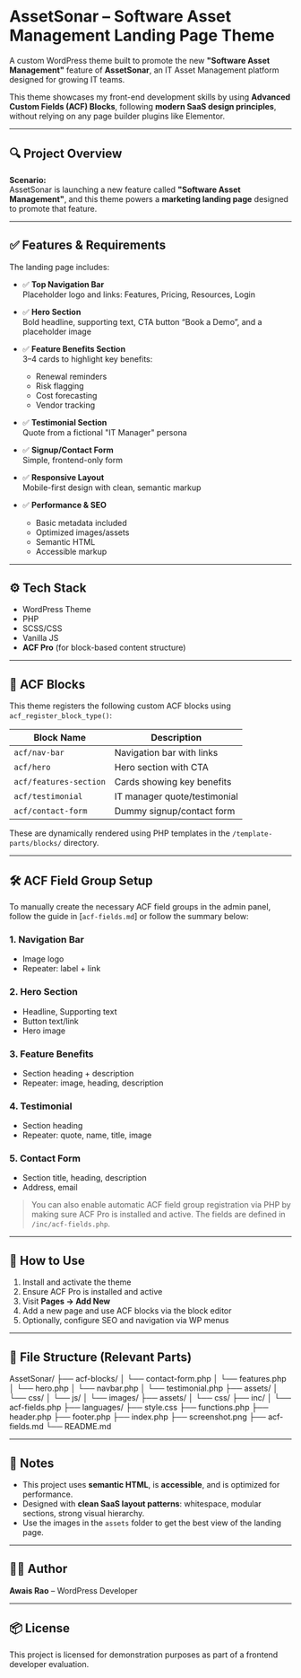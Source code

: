 # AssetSonar – Software Asset Management Landing Page Theme

A custom WordPress theme built to promote the new **"Software Asset Management"** feature of **AssetSonar**, an IT Asset Management platform designed for growing IT teams.

This theme showcases my front-end development skills by using **Advanced Custom Fields (ACF) Blocks**, following **modern SaaS design principles**, without relying on any page builder plugins like Elementor.

---

## 🔍 Project Overview

**Scenario:**  
AssetSonar is launching a new feature called **"Software Asset Management"**, and this theme powers a **marketing landing page** designed to promote that feature.

---

## ✅ Features & Requirements

The landing page includes:

- ✅ **Top Navigation Bar**  
  Placeholder logo and links: Features, Pricing, Resources, Login

- ✅ **Hero Section**  
  Bold headline, supporting text, CTA button “Book a Demo”, and a placeholder image

- ✅ **Feature Benefits Section**  
  3–4 cards to highlight key benefits:
  - Renewal reminders
  - Risk flagging
  - Cost forecasting
  - Vendor tracking

- ✅ **Testimonial Section**  
  Quote from a fictional "IT Manager" persona

- ✅ **Signup/Contact Form**  
  Simple, frontend-only form

- ✅ **Responsive Layout**  
  Mobile-first design with clean, semantic markup

- ✅ **Performance & SEO**  
  - Basic metadata included
  - Optimized images/assets
  - Semantic HTML
  - Accessible markup

---

## ⚙️ Tech Stack

- WordPress Theme
- PHP
- SCSS/CSS
- Vanilla JS
- **ACF Pro** (for block-based content structure)

---

## 🧱 ACF Blocks

This theme registers the following custom ACF blocks using `acf_register_block_type()`:

| Block Name       | Description                    |
|------------------|--------------------------------|
| `acf/nav-bar`    | Navigation bar with links      |
| `acf/hero`       | Hero section with CTA          |
| `acf/features-section` | Cards showing key benefits |
| `acf/testimonial`| IT manager quote/testimonial   |
| `acf/contact-form`| Dummy signup/contact form     |

These are dynamically rendered using PHP templates in the `/template-parts/blocks/` directory.

---

## 🛠️ ACF Field Group Setup

To manually create the necessary ACF field groups in the admin panel, follow the guide in [`acf-fields.md`] or follow the summary below:

### 1. Navigation Bar
- Image logo
- Repeater: label + link

### 2. Hero Section
- Headline, Supporting text
- Button text/link
- Hero image

### 3. Feature Benefits
- Section heading + description
- Repeater: image, heading, description

### 4. Testimonial
- Section heading
- Repeater: quote, name, title, image

### 5. Contact Form
- Section title, heading, description
- Address, email

> You can also enable automatic ACF field group registration via PHP by making sure ACF Pro is installed and active. The fields are defined in `/inc/acf-fields.php`.

---

## 🚀 How to Use

1. Install and activate the theme
2. Ensure ACF Pro is installed and active
3. Visit **Pages → Add New**
4. Add a new page and use ACF blocks via the block editor
5. Optionally, configure SEO and navigation via WP menus

---

## 📁 File Structure (Relevant Parts)

AssetSonar/
├── acf-blocks/
│ └── contact-form.php
│ └── features.php
│ └── hero.php
│ └── navbar.php
│ └── testimonial.php
├── assets/
│ └── css/
│ └── js/
│ └── images/
├── assets/
│ └── css/
├── inc/
│ └── acf-fields.php
├── languages/
├── style.css 
├── functions.php 
├── header.php 
├── footer.php 
├── index.php 
├── screenshot.png 
├── acf-fields.md
└── README.md




---

## 📌 Notes

- This project uses **semantic HTML**, is **accessible**, and is optimized for performance.
- Designed with **clean SaaS layout patterns**: whitespace, modular sections, strong visual hierarchy.
- Use the images in the `assets` folder to get the best view of the landing page.

---

## 👨‍💻 Author

**Awais Rao** – WordPress Developer

---

## 📦 License

This project is licensed for demonstration purposes as part of a frontend developer evaluation.

